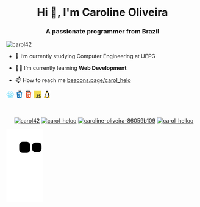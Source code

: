 <h1 align="center">Hi 👋, I'm Caroline Oliveira</h1>
<h3 align="center">A passionate programmer from Brazil</h3>

<p align="left"> <img src="https://komarev.com/ghpvc/?username=carol42" alt="carol42" /> </p>

- 🔭 I’m currently studying Computer Engineering at UEPG

- 👨‍💻 I’m currently learning **Web Development**

-  📫 How to reach me [beacons.page/carol_helo](https://beacons.page/carol_helo)


<p align="left">
<img src="https://github.com/devicons/devicon/blob/master/icons/react/react-original.svg" alt="react" width="20" height="20"/>
<img src="https://github.com/devicons/devicon/blob/master/icons/css3/css3-original-wordmark.svg" alt="css3" width="20" height="20"/>
<img src="https://github.com/devicons/devicon/blob/master/icons/html5/html5-original-wordmark.svg" alt="html5" width="20" height="20"/>
<img src="https://github.com/devicons/devicon/blob/master/icons/javascript/javascript-original.svg" alt="javascript" width="20" height="20"/>
<img src="https://github.com/devicons/devicon/blob/master/icons/linux/linux-original.svg" alt="linux" width="20" height="20"/>
</p>  

<p align="center"> 
<a href="https://codepen.io/carol42" target="blank"><img align="center" src="https://cdn.jsdelivr.net/npm/simple-icons@3.0.1/icons/codepen.svg" alt="carol42" height="20" width="20" /></a>
<a href="https://twitter.com/carol_heloo" target="blank"><img align="center" src="https://cdn.jsdelivr.net/npm/simple-icons@3.0.1/icons/twitter.svg" alt="carol_heloo" height="20" width="20" /></a>
<a href="https://linkedin.com/in/caroline-oliveira-86059b109" target="blank"><img align="center" src="https://cdn.jsdelivr.net/npm/simple-icons@3.0.1/icons/linkedin.svg" alt="caroline-oliveira-86059b109" height="20" width="20" /></a>
<a href="https://instagram.com/carol_helloo" target="blank"><img align="center" src="https://cdn.jsdelivr.net/npm/simple-icons@3.0.1/icons/instagram.svg" alt="carol_helloo" height="20" width="20" /></a>
</p>

<!-- lastfm -->
<p align="center"></p>

<!--START_SECTION:waka-->
<!--END_SECTION:waka-->

![Snake animation](https://github.com/Carol42/Carol42/blob/output/github-contribution-grid-snake.svg)
